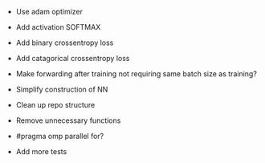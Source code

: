 * Use adam optimizer

* Add activation SOFTMAX

* Add binary crossentropy loss
* Add catagorical crossentropy loss

* Make forwarding after training not requiring same batch size as training?

* Simplify construction of NN

* Clean up repo structure
* Remove unnecessary functions

* #pragma omp parallel for?
* Add more tests
